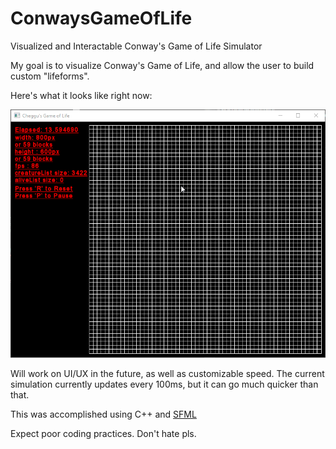 # ConwaysGameOfLife

 Visualized and Interactable Conway's Game of Life Simulator

My goal is to visualize Conway's Game of Life, and allow the user to build custom "lifeforms".

Here's what it looks like right now:

![Output sample](https://github.com/cheggu/ConwaysGameOfLife/blob/main/Media/conwayexample.gif)

Will work on UI/UX in the future, as well as customizable speed. 
The current simulation currently updates every 100ms, but it can go much quicker than that.

This was accomplished using C++ and <a href=https://www.sfml-dev.org/>SFML</a>

Expect poor coding practices. Don't hate pls.
